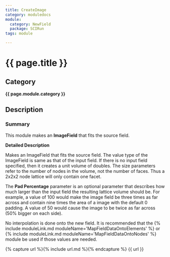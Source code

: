 ```yaml
---
title: CreateImage
category: moduledocs
module:
  category: NewField
  package: SCIRun
tags: module

---
```


# {{ page.title }}

## Category

**{{ page.module.category }}**

## Description

### Summary


This module makes an **ImageField** that fits the source field.


**Detailed Description**

Makes an ImageField that fits the source field. The value type of the ImageField is same as that of the input field. If there is no input field specified, then it creates a unit volume of doubles. The size parameters refer to the number of nodes in the volume, not the number of faces. Thus a 2x2x2 node lattice will only contain one facet.

The **Pad Percentage** parameter is an optional parameter that describes how much larger than the input field the resulting lattice volume should be. For example, a value of 100 would make the image field be three times as far across and contain nine times the area of a image with the default 0 padding. A value of 50 would cause the image to be twice as far across (50% bigger on each side).

No interpolation is done onto the new field. It is recommended that the {% include moduleLink.md moduleName='MapFieldDataOntoElements' %} or {% include moduleLink.md moduleName='MapFieldDataOntoNodes' %} module be used if those values are needed.

{% capture url %}{% include url.md %}{% endcapture %}
{{ url }}
